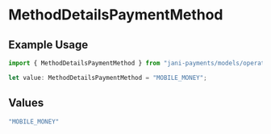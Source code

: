 # MethodDetailsPaymentMethod

## Example Usage

```typescript
import { MethodDetailsPaymentMethod } from "jani-payments/models/operations";

let value: MethodDetailsPaymentMethod = "MOBILE_MONEY";
```

## Values

```typescript
"MOBILE_MONEY"
```